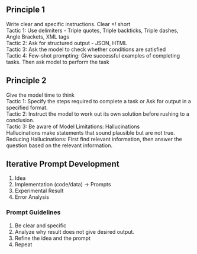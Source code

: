 ## **Principle 1**
Write clear and specific instructions. Clear =! short\
 Tactic 1: Use delimiters - Triple quotes, Triple backticks, Triple dashes, Angle Brackets, XML tags\
 Tactic 2: Ask for structured output - JSON, HTML\
 Tactic 3: Ask the model to check whether conditions are satisfied\
 Tactic 4: Few-shot prompting: Give successful examples of completing tasks. Then ask model to perform the task


## **Principle 2**
Give the model time to think\
 Tactic 1: Specify the steps required to complete a task or Ask for output in a specified format.\
 Tactic 2: Instruct the model to work out its own solution before rushing to a conclusion.\
 Tactic 3: Be aware of Model Limitations: Hallucinations\
           Hallucinations make statements that sound plausible but are not true.\
           Reducing Hallucinations: First find relevant information, then answer the question based on the relevant information.


## **Iterative Prompt Development**
1. Idea
2. Implementation (code/data) -> Prompts
3. Experimental Result
4. Error Analysis

### **Prompt Guidelines**
1. Be clear and specific
2. Analyze why result does not give desired output.
3. Refine the idea and the prompt
4. Repeat
